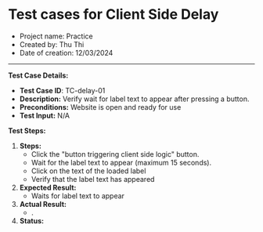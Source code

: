 # Test cases for Client Side Delay
- Project name: Practice
- Created by: Thu Thi
- Date of creation: 12/03/2024

 
---------------------------

**Test Case Details:**
- **Test Case ID**: TC-delay-01
- **Description:** Verify wait for label text to appear after pressing a button.
- **Preconditions:** Website is open and ready for use
- **Test Input:** N/A


**Test Steps:**

1. **Steps:**
    - Click the "button triggering client side logic" button.
    - Wait for the label text to appear (maximum 15 seconds).
    - Click on the text of the loaded label
    - Verify that the label text has appeared
2. **Expected Result:** 
    - Waits for label text to appear
3. **Actual Result:**
    - .
4. **Status:** 
